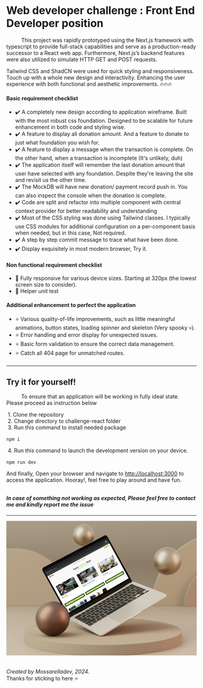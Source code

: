 # Web developer challenge : Front End Developer position

&nbsp;&nbsp;&nbsp;&nbsp;&nbsp;&nbsp;&nbsp;&nbsp;&nbsp;&nbsp;This project was rapidly prototyped using the Next.js framework with typescript to provide full-stack capabilities and serve as a production-ready successor to a React web app. Furthermore, Next.js’s backend features were also utilized to simulate HTTP GET and POST requests.

Tailwind CSS and ShadCN were used for quick styling and responsiveness. Touch up with a whole new design and interactivity. Enhancing the user experience with both functional and aesthetic improvements. 🔥🔥🔥

#### Basic requirement checklist

- ✔️ A completely new design according to application wireframe. Built with the most robust css foundation. Designed to be scalable for future enhancement in both code and styling wise.
- ✔️ A feature to display all donation amount. And a feature to donate to just what foundation you wish for.
- ✔️ A feature to display a message when the transaction is complete. On the other hand, when a transaction is incomplete (It's unlikely, duh)
- ✔️ The application itself will remember the last donation amount that user have selected with any foundation. Despite they're leaving the site and revisit us the other time.
- ✔️ The MockDB will have new donation/ payment record push in. You can also inspect the console when the donation is complete.
- ✔️ Code are split and refactor into multiple component with central context provider for better readability and understanding
- ✔️ Most of the CSS styling was done using Tailwind classes. I typically use CSS modules for additional configuration on a per-component basis when needed, but in this case, Not required.
- ✔️ A step by step commit message to trace what have been done.
- ✔️ Display exquisitely in most modern browser, Try it.

#### Non functional requirement checklist

- 🎯 Fully responsive for various device sizes. Starting at 320px (the lowest screen size to consider).
- 🎯 Helper unit test

#### Additional enhancement to perfect the application

- ⭐ Various quality-of-life improvements, such as little meaningful animations, button states, loading spinner and skeleton (Very spooky 💀).
- ⭐ Error handling and error display for unexpected issues.
- ⭐ Basic form validation to ensure the correct data management.
- ⭐ Catch all 404 page for unmatched routes.

####

---

## Try it for yourself!

&nbsp;&nbsp;&nbsp;&nbsp;&nbsp;&nbsp;&nbsp;&nbsp;&nbsp;&nbsp;To ensure that an application will be working in fully ideal state. Please proceed as instruction below

&nbsp;1. Clone the repository\
&nbsp;2. Change directory to challenge-react folder\
&nbsp;3. Run this command to install needed package

    npm i

&nbsp;4. Run this command to launch the development version on your device.

    npm run dev

And finally, Open your browser and navigate to [http://localhost:3000](http://localhost:3000) to access the application. Hooray!, feel free to play around and have fun.

\
**_In case of something not working as expected, Please feel free to contact me and kindly report me the issue_**

####

---

![Image Description](./challenge-react/public/images/mock.png)

\
_Created by Mossarelladev, 2024_.\
Thanks for sticking to here ⭐
